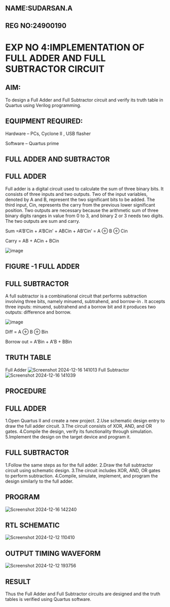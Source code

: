 ## NAME:SUDARSAN.A
## REG NO:24900190
# EXP NO 4:IMPLEMENTATION OF FULL ADDER AND FULL SUBTRACTOR CIRCUIT

## AIM: ##

To design a Full Adder and Full Subtractor circuit and verify its truth table in Quartus using Verilog programming.

## EQUIPMENT REQUIRED: ##

Hardware – PCs, Cyclone II , USB flasher

Software – Quartus prime

## FULL ADDER AND SUBTRACTOR

## FULL ADDER ##

Full adder is a digital circuit used to calculate the sum of three binary bits. It consists of three inputs and two outputs. Two of the input variables, denoted by A and B, represent the two significant bits to be added. The third input, Cin, represents the carry from the previous lower significant position. Two outputs are necessary because the arithmetic sum of three binary digits ranges in value from 0 to 3, and binary 2 or 3 needs two digits. The two outputs are sum and carry.

Sum =A’B’Cin + A’BCin’ + ABCin + AB’Cin’ = A ⊕ B ⊕ Cin 

Carry = AB + ACin + BCin

![image](https://github.com/naavaneetha/FULL_ADDER_SUBTRACTOR/assets/154305477/0f30ba51-5ffb-4198-845f-18e054f675e7)

## FIGURE -1 FULL ADDER ##

## FULL SUBTRACTOR ##

A full subtractor is a combinational circuit that performs subtraction involving three bits, namely minuend, subtrahend, and borrow-in . It accepts three inputs: minuend, subtrahend and a borrow bit and it produces two outputs: difference and borrow.

![image](https://github.com/naavaneetha/FULL_ADDER_SUBTRACTOR/assets/154305477/02b24f51-ab51-4304-9ad6-7b81ffc1ead5)

Diff = A ⊕ B ⊕ Bin 

Borrow out = A'Bin + A'B + BBin

## TRUTH TABLE ##
Full Adder
![Screenshot 2024-12-16 141013](https://github.com/user-attachments/assets/fc4f4af4-2690-4cf1-bed9-eda7069f6a71)
Full Subtractor
![Screenshot 2024-12-16 141039](https://github.com/user-attachments/assets/6c5d329f-e45c-43bb-aaa9-a1595ae3450f)

## PROCEDURE ##

## FULL ADDER ##
1.Open Quartus II and create a new project.
2.Use schematic design entry to draw the full adder circuit. 
3.The circuit consists of XOR, AND, and OR gates. 
4.Compile the design, verify its functionality through simulation. 
5.Implement the design on the target device and program it.

 ## FULL SUBTRACTOR ##
1.Follow the same steps as for the full adder. 
2.Draw the full subtractor circuit using schematic design. 
3.The circuit includes XOR, AND, OR gates to perform subtraction. 
4.Compile, simulate, implement, and program the design similarly to the full adder.


## PROGRAM ##

![Screenshot 2024-12-16 142240](https://github.com/user-attachments/assets/8d57d3a2-a36c-4184-906d-1c5698a4cd67)

## RTL SCHEMATIC ##

![Screenshot 2024-12-12 110410](https://github.com/user-attachments/assets/267bbac9-38d8-4880-a470-93c9350e913b)

## OUTPUT TIMING WAVEFORM ##
![Screenshot 2024-12-12 193756](https://github.com/user-attachments/assets/ffc42ae1-4e9a-4bc9-a094-477f06b49045)

## RESULT ##

Thus the Full Adder and Full Subtractor circuits are designed and the truth tables is verified using Quartus software.




